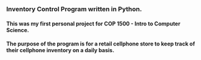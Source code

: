 ### Inventory Control Program written in Python.

#### This was my first personal project for COP 1500 - Intro to Computer Science. 

#### The purpose of the program is for a retail cellphone store to keep track of their cellphone inventory on a daily basis. 

